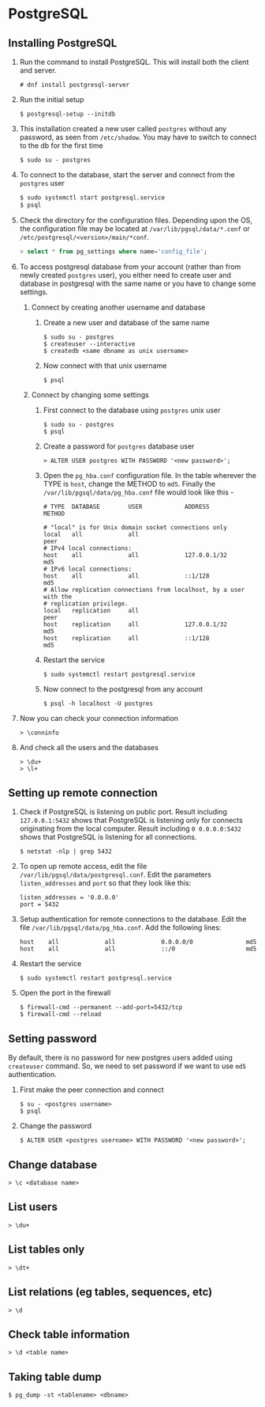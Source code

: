 # PostgreSQL

## Installing PostgreSQL

1. Run the command to install PostgreSQL. This will install both the client and server.

   ```
   # dnf install postgresql-server
   ```

2. Run the initial setup

   ```
   $ postgresql-setup --initdb
   ```

3. This installation created a new user called `postgres` without any password, as seen from `/etc/shadow`. You may have to switch to connect to the db for the first time

   ```
   $ sudo su - postgres
   ```

4. To connect to the database, start the server and connect from the `postgres` user

   ```sh
   $ sudo systemctl start postgresql.service
   $ psql
   ```

5. Check the directory for the configuration files. Depending upon the OS, the configuration file may be located at `/var/lib/pgsql/data/*.conf` or `/etc/postgresql/<version>/main/*conf`.

   ```sql
   > select * from pg_settings where name='config_file';
   ```

6. To access postgresql database from your account (rather than from newly created `postgres` user), you either need to create user and database in postgresql with the same name or you have to change some settings.

   1. Connect by creating another username and database

      1. Create a new user and database of the same name

         ```
         $ sudo su - postgres
         $ createuser --interactive
         $ createdb <same dbname as unix username>
         ```

      2. Now connect with that unix username
         ```
         $ psql
         ```

   2. Connect by changing some settings

      1. First connect to the database using `postgres` unix user

         ```
         $ sudo su - postgres
         $ psql
         ```

      2. Create a password for `postgres` database user

         ```
         > ALTER USER postgres WITH PASSWORD '<new password>';
         ```

      3. Open the `pg_hba.conf` configuration file. In the table wherever the TYPE is `host`, change the METHOD to `md5`. Finally the `/var/lib/pgsql/data/pg_hba.conf` file would look like this -

         ```
         # TYPE  DATABASE        USER            ADDRESS                 METHOD

         # "local" is for Unix domain socket connections only
         local   all             all                                     peer
         # IPv4 local connections:
         host    all             all             127.0.0.1/32            md5
         # IPv6 local connections:
         host    all             all             ::1/128                 md5
         # Allow replication connections from localhost, by a user with the
         # replication privilege.
         local   replication     all                                     peer
         host    replication     all             127.0.0.1/32            md5
         host    replication     all             ::1/128                 md5
         ```

      4. Restart the service

         ```
         $ sudo systemctl restart postgresql.service
         ```

      5. Now connect to the postgresql from any account

         ```
         $ psql -h localhost -U postgres
         ```

7. Now you can check your connection information

   ```
   > \conninfo
   ```

8. And check all the users and the databases

   ```
   > \du+
   > \l+
   ```

## Setting up remote connection

1. Check if PostgreSQL is listening on public port. Result including `127.0.0.1:5432` shows that PostgreSQL is listening only for connects originating from the local computer. Result including `0 0.0.0.0:5432` shows that PostgreSQL is listening for all connections.

   ```
   $ netstat -nlp | grep 5432
   ```

2. To open up remote access, edit the file `/var/lib/pgsql/data/postgresql.conf`. Edit the parameters `listen_addresses` and `port` so that they look like this:

   ```
   listen_addresses = '0.0.0.0'
   port = 5432
   ```

3. Setup authentication for remote connections to the database. Edit the file `/var/lib/pgsql/data/pg_hba.conf`. Add the following lines:

   ```
   host    all             all             0.0.0.0/0               md5
   host    all             all             ::/0                    md5
   ```

4. Restart the service

   ```
   $ sudo systemctl restart postgresql.service
   ```

5. Open the port in the firewall

   ```
   $ firewall-cmd --permanent --add-port=5432/tcp
   $ firewall-cmd --reload
   ```

## Setting password

By default, there is no password for new postgres users added using `createuser` command. So, we need to set password if we want to use `md5` authentication.

1. First make the peer connection and connect

   ```
   $ su - <postgres username>
   $ psql
   ```

2. Change the password

   ```
   $ ALTER USER <postgres username> WITH PASSWORD '<new password>';
   ```

## Change database

```
> \c <database name>
```

## List users

```
> \du+
```

## List tables only

```
> \dt+
```

## List relations (eg tables, sequences, etc)

```
> \d
```

## Check table information

```
> \d <table name>
```

## Taking table dump

```
$ pg_dump -st <tablename> <dbname>
```
